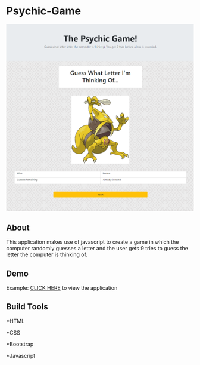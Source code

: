 # Psychic-Game

![Screenshot](psychicgame.png)

## About

This application makes use of javascript to create a game in which the computer randomly guesses a letter and the user gets 9 tries to guess the letter the computer is thinking of.

## Demo

Example: [CLICK HERE](https://nicholasherrick.github.io/Psychic-Game/.) to view the application

## Build Tools

*HTML

*CSS

*Bootstrap

*Javascript
